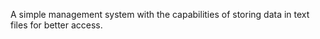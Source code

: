 A simple management system with the capabilities of storing data in text files for better access.






